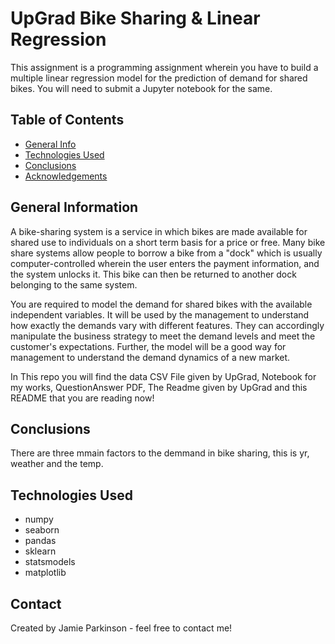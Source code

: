 # UpGrad Bike Sharing & Linear Regression

This assignment is a programming assignment wherein you have to build a multiple linear regression model for the prediction of demand for shared bikes. You will need to submit a Jupyter notebook for the same.

## Table of Contents

- [General Info](#general-information)
- [Technologies Used](#technologies-used)
- [Conclusions](#conclusions)
- [Acknowledgements](#acknowledgements)

## General Information

A bike-sharing system is a service in which bikes are made available for shared use to individuals on a short term basis for a price or free. Many bike share systems allow people to borrow a bike from a "dock" which is usually computer-controlled wherein the user enters the payment information, and the system unlocks it. This bike can then be returned to another dock belonging to the same system.

You are required to model the demand for shared bikes with the available independent variables. It will be used by the management to understand how exactly the demands vary with different features. They can accordingly manipulate the business strategy to meet the demand levels and meet the customer's expectations. Further, the model will be a good way for management to understand the demand dynamics of a new market.

In This repo you will find the data CSV File given by UpGrad, Notebook for my works, QuestionAnswer PDF, The Readme given by UpGrad and this README that you are reading now!

## Conclusions

There are three mmain factors to the demmand in bike sharing, this is yr, weather and the temp.

## Technologies Used

- numpy
- seaborn
- pandas
- sklearn
- statsmodels
- matplotlib

## Contact

Created by Jamie Parkinson - feel free to contact me!

<!-- Optional -->
<!-- ## License -->
<!-- This project is open source and available under the [... License](). -->

<!-- You don't have to include all sections - just the one's relevant to your project -->
